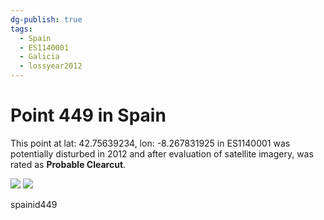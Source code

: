 ```yaml
---
dg-publish: true
tags:
  - Spain
  - ES1140001
  - Galicia
  - lossyear2012
---
```


# Point 449 in Spain

This point at lat: 42.75639234, lon: -8.267831925 in ES1140001 was potentially disturbed in 2012 and after evaluation of satellite imagery, was rated as **Probable Clearcut**.

<div class='juxtapose' data-showcredits='false'>
<img src='https://baserow-backend-production20240528124524339000000001.s3.amazonaws.com/user_files/TnULMgThgcjLBdW47y58MH23w9UIZsxq_d40b6933eefc81ec7fab8dfd680241db9ad2c2a392e077970946b158dcca6293.png' data-label='September 2009' />
<img src='https://baserow-backend-production20240528124524339000000001.s3.amazonaws.com/user_files/wDHhmhQCb73xMBPWTBxuRWq4lp5aNzoZ_cacc79e023b40e5a37a45e6f363fb2efd6aff0897c66453f816b10d2e91a713b.png' data-label='August 2017' />
</div>

spainid449